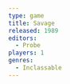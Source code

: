 ```yaml
---
type: game
title: Savage
released: 1989
editors: 
  - Probe
players: 1
genres:
  - Inclassable
---
```

